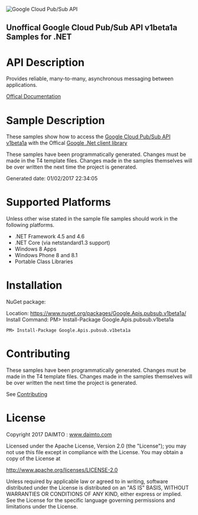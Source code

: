 ﻿![Google Cloud Pub/Sub API](https://www.gstatic.com/images/branding/product/1x/googleg_32dp.png)

## Unoffical Google Cloud Pub/Sub API v1beta1a Samples for .NET  ##

API Description
=============

Provides reliable, many-to-many, asynchronous messaging between applications.

[Offical Documentation](https://cloud.google.com/pubsub/docs)

Sample Description
=============

These samples show how to access the [Google Cloud Pub/Sub API v1beta1a](https://cloud.google.com/pubsub/docs) with the Offical [Google .Net client library](https://github.com/google/google-api-dotnet-client)

These samples have been programmatically generated. Changes must be made in the T4 template files. Changes made in the samples themselves will be over written the next time the project is generated.

Generated date: 01/02/2017 22:34:05 

Supported Platforms
=================================

Unless other wise stated in the sample file samples should work in the following platforms.

* .NET Framework 4.5 and 4.6
* .NET Core (via netstandard1.3 support)
* Windows 8 Apps
* Windows Phone 8 and 8.1
* Portable Class Libraries

Installation
=================================

NuGet package:

Location: https://www.nuget.org/packages/Google.Apis.pubsub.v1beta1a/ 
Install Command: PM>  Install-Package Google.Apis.pubsub.v1beta1a

```
PM> Install-Package Google.Apis.pubsub.v1beta1a
```

Contributing
=================================

These samples have been programmatically generated. Changes must be made in the T4 template files. Changes made in the samples themselves will be over written the next time the project is generated.

See [Contributing](CONTRIBUTING.md)

License
=================================

Copyright 2017 DAIMTO :  www.daimto.com

Licensed under the Apache License, Version 2.0 (the "License"); you may not use this file except in compliance with
the License. You may obtain a copy of the License at

http://www.apache.org/licenses/LICENSE-2.0

Unless required by applicable law or agreed to in writing, software distributed under the License is distributed on
an "AS IS" BASIS, WITHOUT WARRANTIES OR CONDITIONS OF ANY KIND, either express or implied. See the License for the
specific language governing permissions and limitations under the License.
